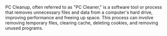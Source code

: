 PC Cleanup, often referred to as "PC Cleaner," is a software tool or process that removes unnecessary files and data from a computer's hard drive, improving performance and freeing up space. This process can involve removing temporary files, clearing cache, deleting cookies, and removing unused programs. 
